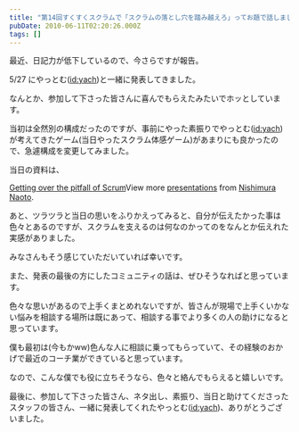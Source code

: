 ```yaml
---
title: "第14回すくすくスクラムで「スクラムの落とし穴を踏み越えろ」ってお題で話しました"
pubDate: 2010-06-11T02:20:26.000Z
tags: []
---
```


最近、日記力が低下しているので、今さらですが報告。

5/27 にやっとむ([id:yach](http://blog.hatena.ne.jp/yach/))と一緒に発表してきました。

なんとか、参加して下さった皆さんに喜んでもらえたみたいでホッとしています。

当初は全然別の構成だったのですが、事前にやった素振りでやっとむ([id:yach](http://blog.hatena.ne.jp/yach/))が考えてきたゲーム(当日やったスクラム体感ゲーム)があまりにも良かったので、急遽構成を変更してみました。

当日の資料は、

[Getting over the pitfall of Scrum](http://www.slideshare.net/nawoto/getting-over-the-pitfall-of-scrum)View more [presentations](http://www.slideshare.net/) from [Nishimura Naoto](http://www.slideshare.net/nawoto).

あと、ツラツラと当日の思いをふりかえってみると、自分が伝えたかった事は色々とあるのですが、スクラムを支えるのは何なのかってのをなんとか伝えれた実感がありました。

みなさんもそう感じていただいていれば幸いです。

また、発表の最後の方にしたコミュニティの話は、ぜひそうなればと思っています。

色々な思いがあるので上手くまとめれないですが、皆さんが現場で上手くいかない悩みを相談する場所は既にあって、相談する事でより多くの人の助けになると思っています。

僕も最初は(今もかww)色んな人に相談に乗ってもらっていて、その経験のおかげで最近のコーチ業ができていると思っています。

なので、こんな僕でも役に立ちそうなら、色々と絡んでもらえると嬉しいです。

最後に、参加して下さった皆さん、ネタ出し、素振り、当日と助けてくださったスタッフの皆さん、一緒に発表してくれたやっとむ([id:yach](http://blog.hatena.ne.jp/yach/))、ありがとうございました。